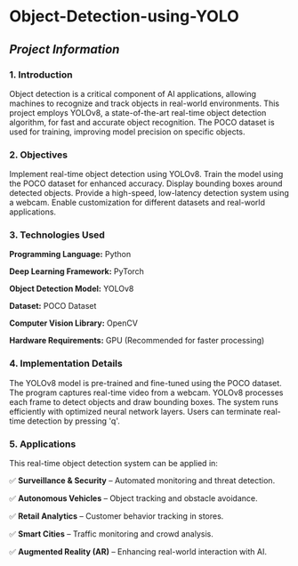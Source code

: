 # **Object-Detection-using-YOLO**

## *Project Information*

### **1. Introduction**

Object detection is a critical component of AI applications, allowing machines to recognize and track objects in real-world environments. This project employs YOLOv8, a state-of-the-art real-time object detection algorithm, for fast and accurate object recognition. The POCO dataset is used for training, improving model precision on specific objects.

### **2. Objectives**

Implement real-time object detection using YOLOv8.
Train the model using the POCO dataset for enhanced accuracy.
Display bounding boxes around detected objects.
Provide a high-speed, low-latency detection system using a webcam.
Enable customization for different datasets and real-world applications.

### **3. Technologies Used**

**Programming Language:** Python

**Deep Learning Framework:** PyTorch

**Object Detection Model:** YOLOv8

**Dataset:** POCO Dataset

**Computer Vision Library:** OpenCV

**Hardware Requirements:** GPU (Recommended for faster processing)

### **4. Implementation Details**

The YOLOv8 model is pre-trained and fine-tuned using the POCO dataset.
The program captures real-time video from a webcam.
YOLOv8 processes each frame to detect objects and draw bounding boxes.
The system runs efficiently with optimized neural network layers.
Users can terminate real-time detection by pressing 'q'.

### **5. Applications**

This real-time object detection system can be applied in:

✅ **Surveillance & Security** – Automated monitoring and threat detection.

✅ **Autonomous Vehicles** – Object tracking and obstacle avoidance.

✅ **Retail Analytics** – Customer behavior tracking in stores.

✅ **Smart Cities** – Traffic monitoring and crowd analysis.

✅ **Augmented Reality (AR)** – Enhancing real-world interaction with AI.
